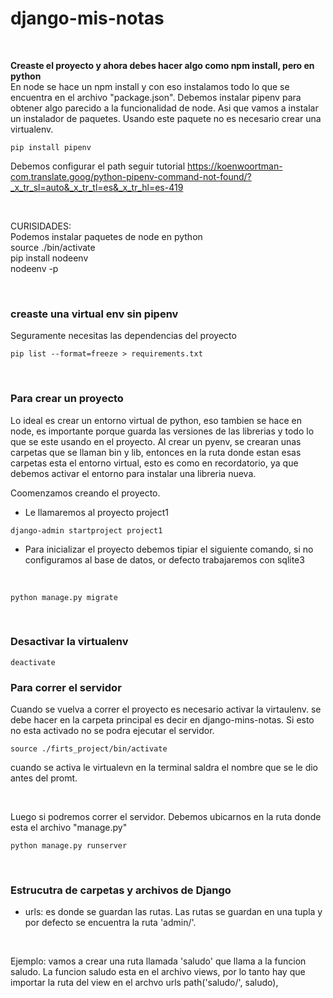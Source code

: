 # django-mis-notas

</br>

**Creaste el proyecto y ahora debes hacer algo como npm install, pero en python**  
En node se hace un npm install y con eso instalamos todo lo que se encuentra en el archivo "package.json". Debemos instalar pipenv para obtener algo parecido a la funcionalidad de node. Asi que vamos a instalar un instalador de paquetes. Usando este paquete no es necesario crear una virtualenv.

``` 
pip install pipenv
``` 
Debemos configurar el path seguir tutorial
https://koenwoortman-com.translate.goog/python-pipenv-command-not-found/?_x_tr_sl=auto&_x_tr_tl=es&_x_tr_hl=es-419

</br>

CURISIDADES:  
Podemos instalar paquetes de node en python  
source ./bin/activate  
pip install nodeenv  
nodeenv -p

</br>

### creaste una virtual env sin pipenv
Seguramente necesitas las dependencias del proyecto  
``` 
pip list --format=freeze > requirements.txt
``` 

</br>

### Para crear un proyecto
Lo ideal es crear un entorno virtual de python, eso tambien se hace en node, es importante porque guarda las versiones de las librerias y todo lo que se este usando en el proyecto. Al crear un pyenv, se crearan unas carpetas que se llaman bin y lib, entonces en la ruta donde estan esas carpetas esta el entorno virtual, esto es como en recordatorio, ya que debemos activar el entorno para instalar una libreria nueva. 

Coomenzamos creando el proyecto.

* Le llamaremos al proyecto project1  
``` 
django-admin startproject project1
``` 

* Para inicializar el proyecto debemos tipiar el siguiente comando, si no configuramos al base de datos, or defecto trabajaremos con sqlite3

</br>

``` 
python manage.py migrate 
``` 

</br>

### Desactivar la virtualenv
``` 
deactivate
``` 

### Para correr el servidor
Cuando se vuelva a correr el proyecto es necesario activar
la virtaulenv. se debe hacer en la carpeta principal es decir en django-mins-notas. Si esto no esta activado no se podra ejecutar el servidor.


``` 
source ./firts_project/bin/activate

``` 
cuando se activa le virtualevn en la terminal saldra el nombre que se le dio antes del promt.

</br>

Luego si podremos correr el servidor. Debemos ubicarnos en la ruta donde esta el archivo "manage.py"

``` 
python manage.py runserver
```

</br>



### Estrucutra de carpetas y archivos de Django

* urls:  es donde se guardan las rutas. Las rutas se guardan en una tupla y por defecto se encuentra la ruta 'admin/'.

</br>

Ejemplo: vamos a crear una ruta llamada 'saludo' que llama a la funcion saludo. La funcion saludo esta en el archivo views, por lo tanto hay que importar la ruta del view en el archvo urls
    path('saludo/', saludo),
